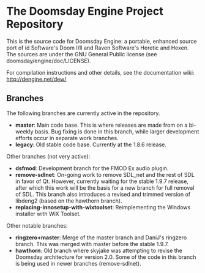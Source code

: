 # The Doomsday Engine Project Repository

This is the source code for Doomsday Engine: a portable, enhanced source port of id Software's Doom I/II and Raven Software's Heretic and Hexen. The sources are under the GNU General Public license (see doomsday/engine/doc/LICENSE).

For compilation instructions and other details, see the documentation wiki: http://dengine.net/dew/

## Branches

The following branches are currently active in the repository.

- **master**: Main code base. This is where releases are made from on a bi-weekly basis. Bug fixing is done in this branch, while larger development efforts occur in separate work branches.
- **legacy**: Old stable code base. Currently at the 1.8.6 release.

Other branches (not very active):

- **dsfmod**: Development branch for the FMOD Ex audio plugin.
- **remove-sdlnet**: On-going work to remove SDL_net and the rest of SDL in favor of Qt. However, currently waiting for the stable 1.9.7 release, after which this work will be the basis for a new branch for full removal of SDL. This branch also introduces a revised and trimmed version of libdeng2 (based on the hawthorn branch).
- **replacing-innosetup-with-wixtoolset**: Reimplementing the Windows installer with WiX Toolset.

Other notable branches:

- **ringzero+master**: Merge of the master branch and DaniJ's ringzero branch. This was merged with master before the stable 1.9.7.
- **hawthorn**: Old branch where skyjake was attempting to revise the Doomsday architecture for version 2.0. Some of the code in this branch is being used in newer branches (remove-sdlnet).